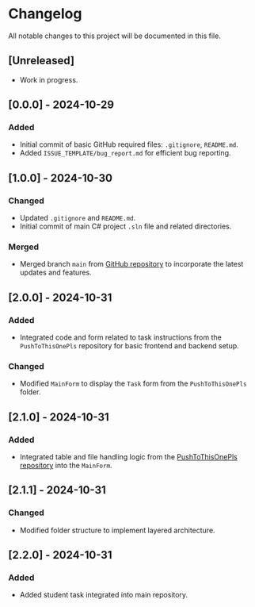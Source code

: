 # Changelog

All notable changes to this project will be documented in this file.

## [Unreleased]
- Work in progress.

## [0.0.0] - 2024-10-29
### Added
- Initial commit of basic GitHub required files: `.gitignore`, `README.md`.
- Added `ISSUE_TEMPLATE/bug_report.md` for efficient bug reporting.

## [1.0.0] - 2024-10-30
### Changed
- Updated `.gitignore` and `README.md`.
- Initial commit of main C# project `.sln` file and related directories.

### Merged
- Merged branch `main` from [GitHub repository](https://github.com/BCStudent28959235/Git-It-Together-s-PRG2782-Projec) to incorporate the latest updates and features.

## [2.0.0] - 2024-10-31
### Added
- Integrated code and form related to task instructions from the `PushToThisOnePls` repository for basic frontend and backend setup.

### Changed
- Modified `MainForm` to display the `Task` form from the `PushToThisOnePls` folder.

## [2.1.0] - 2024-10-31
### Added
- Integrated table and file handling logic from the [PushToThisOnePls repository](https://github.com/BCStudent28959235/PushToThisOnePls.git) into the `MainForm`.

## [2.1.1] - 2024-10-31
### Changed
- Modified folder structure to implement layered architecture.

## [2.2.0] - 2024-10-31
### Added
- Added student task integrated into main repository.
